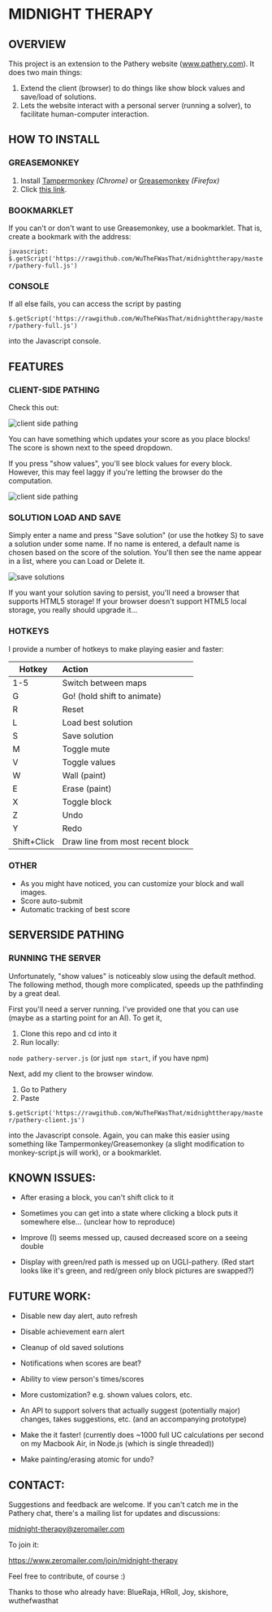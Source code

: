 # MIDNIGHT THERAPY #

<!--
## TABLE OF CONTENTS ##
* [OVERVIEW]
* [FEATURES]
* [INSTRUCTIONS]
* [KNOWN ISSUES]
* [FUTURE WORK]
-->

## OVERVIEW ##

This project is an extension to the Pathery website (www.pathery.com).  It does two main things:

1. Extend the client (browser) to do things like show block values and save/load of solutions.
2. Lets the website interact with a personal server (running a solver), to facilitate human-computer interaction.

## HOW TO INSTALL ##


### GREASEMONKEY ###

1. Install [Tampermonkey](https://chrome.google.com/webstore/detail/tampermonkey/dhdgffkkebhmkfjojejmpbldmpobfkfo?hl=en) *(Chrome)* or [Greasemonkey](https://addons.mozilla.org/en-US/firefox/addon/greasemonkey/) *(Firefox)*
2. Click [this link](https://rawgithub.com/WuTheFWasThat/midnighttherapy/master/monkey-script.user.js).

### BOOKMARKLET ###

If you can't or don't want to use Greasemonkey, use a bookmarklet.  That is, create a bookmark with the address:

`javascript: $.getScript('https://rawgithub.com/WuTheFWasThat/midnighttherapy/master/pathery-full.js')`

### CONSOLE ###

If all else fails, you can access the script by pasting

`$.getScript('https://rawgithub.com/WuTheFWasThat/midnighttherapy/master/pathery-full.js')`

into the Javascript console.


## FEATURES ##

### CLIENT-SIDE PATHING ###

Check this out:

![client side pathing](images/show-values-off.png)

You can have something which updates your score as you place blocks!
The score is shown next to the speed dropdown.

If you press "show values", you'll see block values for every block.
However, this may feel laggy if you're letting the browser do the computation.

![client side pathing](images/show-values-on.png)

### SOLUTION LOAD AND SAVE ###

Simply enter a name and press "Save solution" (or use the hotkey S) to save a solution under some name.
If no name is entered, a default name is chosen based on the score of the solution.
You'll then see the name appear in a list, where you can Load or Delete it.

![save solutions](images/save-solutions.png)

If you want your solution saving to persist, you'll need a browser that supports HTML5 storage!
If your browser doesn't support HTML5 local storage, you really should upgrade it...

### HOTKEYS ###

I provide a number of hotkeys to make playing easier and faster:

| Hotkey        | Action                           |
| ------------- |:-------------------------------- |
| 1-5           | Switch between maps              |
| G             | Go! (hold shift to animate)      |
| R             | Reset                            |
| L             | Load best solution               |
| S             | Save solution                    |
| M             | Toggle mute                      |
| V             | Toggle values                    |
| W             | Wall (paint)                     |
| E             | Erase (paint)                    |
| X             | Toggle block                     |
| Z             | Undo                             |
| Y             | Redo                             |
| Shift+Click   | Draw line from most recent block |

### OTHER ###

- As you might have noticed, you can customize your block and wall images.
- Score auto-submit
- Automatic tracking of best score

## SERVERSIDE PATHING ##

### RUNNING THE SERVER ###

Unfortunately, "show values" is noticeably slow using the default method.  The following method, though more complicated, speeds up the pathfinding by a great deal.

First you'll need a server running.  I've provided one that you can use (maybe as a starting point for an AI).  To get it,

1. Clone this repo and cd into it
2. Run locally:

`node pathery-server.js` (or just `npm start`, if you have npm)

Next, add my client to the browser window.

1. Go to Pathery
2. Paste

`$.getScript('https://rawgithub.com/WuTheFWasThat/midnighttherapy/master/pathery-client.js')`

into the Javascript console.  Again, you can make this easier using something like Tampermonkey/Greasemonkey (a slight modification to monkey-script.js will work), or a bookmarklet.

<!--
### SERVER API ###

I'll get to this sometime...
-->

## KNOWN ISSUES: ##

- After erasing a block, you can't shift click to it

- Sometimes you can get into a state where clicking a block puts it somewhere else... (unclear how to reproduce)

- Improve (I) seems messed up, caused decreased score on a seeing double

- Display with green/red path is messed up on UGLI-pathery. (Red start looks like it's green, and red/green only block pictures are swapped?)

<!--
None, at the moment.  Let me know if you find any!
-->

## FUTURE WORK: ##

- Disable new day alert, auto refresh

- Disable achievement earn alert

- Cleanup of old saved solutions

- Notifications when scores are beat?

- Ability to view person's times/scores

- More customization? e.g. shown values colors, etc.

- An API to support solvers that actually suggest (potentially major) changes, takes suggestions, etc. (and an accompanying prototype)

- Make the it faster! (currently does ~1000 full UC calculations per second on my Macbook Air, in Node.js (which is single threaded))

- Make painting/erasing atomic for undo?

## CONTACT: ##

Suggestions and feedback are welcome.  If you can't catch me in the Pathery chat, there's a mailing list for updates and discussions:

  midnight-therapy@zeromailer.com

To join it:

  https://www.zeromailer.com/join/midnight-therapy

Feel free to contribute, of course :)

Thanks to those who already have: BlueRaja, HRoll, Joy, skishore, wuthefwasthat


